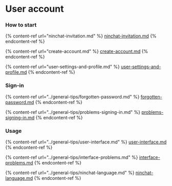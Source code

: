 # User account

### How to start

{% content-ref url="ninchat-invitation.md" %}
[ninchat-invitation.md](ninchat-invitation.md)
{% endcontent-ref %}

{% content-ref url="create-account.md" %}
[create-account.md](create-account.md)
{% endcontent-ref %}

{% content-ref url="user-settings-and-profile.md" %}
[user-settings-and-profile.md](user-settings-and-profile.md)
{% endcontent-ref %}

### Sign-in

{% content-ref url="../general-tips/forgotten-password.md" %}
[forgotten-password.md](../general-tips/forgotten-password.md)
{% endcontent-ref %}

{% content-ref url="../general-tips/problems-signing-in.md" %}
[problems-signing-in.md](../general-tips/problems-signing-in.md)
{% endcontent-ref %}

### Usage

{% content-ref url="../general-tips/user-interface.md" %}
[user-interface.md](../general-tips/user-interface.md)
{% endcontent-ref %}

{% content-ref url="../general-tips/interface-problems.md" %}
[interface-problems.md](../general-tips/interface-problems.md)
{% endcontent-ref %}

{% content-ref url="../general-tips/ninchat-language.md" %}
[ninchat-language.md](../general-tips/ninchat-language.md)
{% endcontent-ref %}

